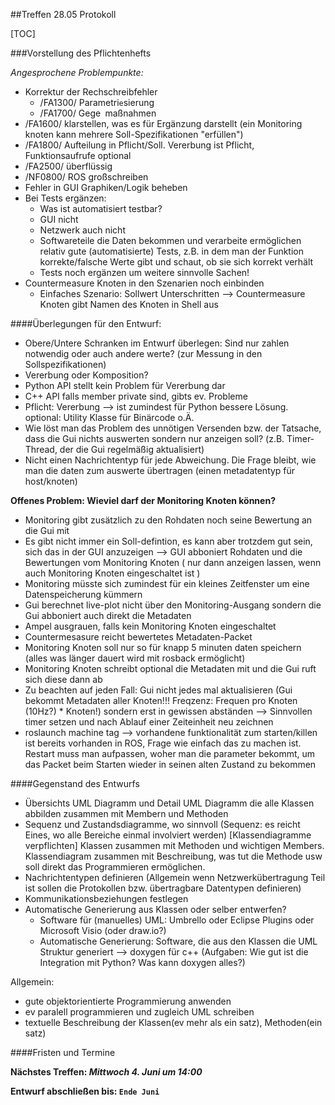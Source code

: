 ##Treffen 28.05 Protokoll

[TOC]

###Vorstellung des Pflichtenhefts

_Angesprochene Problempunkte:_

- Korrektur der Rechschreibfehler
    - /FA1300/  Parametri`e`sierung
    - /FA1700/  Gege` `maßnahmen 
- /FA1600/ klarstellen, was es für Ergänzung darstellt (ein Monitoring knoten kann mehrere Soll-Spezifikationen "erfüllen")
- /FA1800/ Aufteilung in Pflicht/Soll. Vererbung ist Pflicht, Funktionsaufrufe optional
- /FA2500/ überflüssig
- /NF0800/ ROS großschreiben
- Fehler in GUI Graphiken/Logik beheben
- Bei Tests ergänzen: 
    - Was ist automatisiert testbar? 
    - GUI nicht
    - Netzwerk auch nicht
    - Softwareteile die Daten bekommen und verarbeite ermöglichen relativ gute (automatisierte) Tests, z.B. in dem man der Funktion korrekte/falsche Werte gibt und schaut, ob sie sich korrekt verhält
    - Tests noch ergänzen um weitere sinnvolle Sachen!
- Countermeasure Knoten in den Szenarien noch einbinden
    - Einfaches Szenario: Sollwert Unterschritten --> Countermeasure Knoten gibt Namen des Knoten in Shell aus



####Überlegungen für den Entwurf:
- Obere/Untere Schranken im Entwurf überlegen: Sind nur zahlen notwendig oder auch andere werte? (zur Messung in den Sollspezifikationen)
- Vererbung oder Komposition?
- Python API stellt kein Problem für Vererbung dar
- C++ API falls member private sind, gibts ev. Probleme 
- Pflicht: Vererbung --> ist zumindest für Python bessere Lösung. optional: Utility Klasse für Binärcode o.Ä.
- Wie löst man das Problem des unnötigen Versenden bzw. der Tatsache, dass die Gui nichts auswerten sondern nur anzeigen soll? (z.B. Timer-Thread, der die Gui regelmäßig aktualisiert)
- Nicht einen Nachrichtentyp für jede Abweichung. Die Frage bleibt, wie man die daten zum auswerte übertragen (einen metadatentyp für host/knoten)

__Offenes Problem: Wieviel darf der Monitoring Knoten können?__

- Monitoring gibt zusätzlich zu den Rohdaten noch seine Bewertung an die Gui mit
- Es gibt nicht immer ein Soll-defintion, es kann aber trotzdem gut sein, sich das in der GUI anzuzeigen --> GUI abboniert Rohdaten und die Bewertungen vom Monitoring Knoten ( nur dann anzeigen lassen, wenn auch Monitoring Knoten eingeschaltet ist )
- Monitoring müsste sich zumindest für ein kleines Zeitfenster um eine Datenspeicherung kümmern
- Gui berechnet live-plot nicht über den Monitoring-Ausgang sondern die Gui abboniert auch direkt die Metadaten
- Ampel ausgrauen, falls kein Monitoring Knoten eingeschaltet
- Countermesasure reicht bewertetes Metadaten-Packet
- Monitoring Knoten soll nur so für knapp 5 minuten daten speichern (alles was länger dauert wird mit rosback ermöglicht)
- Monitoring Knoten schreibt optional die Metadaten mit und die Gui ruft sich diese dann ab
- Zu beachten auf jeden Fall: Gui nicht jedes mal aktualisieren (Gui bekommt Metadaten aller Knoten!!! Freqzenz: Frequen pro Knoten (10Hz?) * Knoten!) sondern erst in gewissen abständen --> Sinnvollen timer setzen und nach Ablauf einer Zeiteinheit neu zeichnen
- roslaunch machine tag --> vorhandene funktionalität zum starten/killen ist bereits vorhanden in ROS, Frage wie einfach das zu machen ist. Restart muss man aufpassen, woher man die parameter bekommt, um das Packet beim Starten wieder in seinen alten Zustand zu bekommen


####Gegenstand des Entwurfs
- Übersichts UML Diagramm und Detail UML Diagramm die alle Klassen abbilden zusammen mit Membern und Methoden 
- Sequenz und Zustandsdiagramme, wo sinnvoll  (Sequenz: es reicht Eines, wo alle Bereiche einmal involviert werden) [Klassendiagramme verpflichten]
Klassen zusammen mit Methoden und wichtigen Members. Klassendiagram zusammen mit Beschreibung, was tut die Methode usw soll direkt das Programmieren ermöglichen.
- Nachrichtentypen definieren (Allgemein wenn Netzwerkübertragung Teil ist sollen die Protokollen bzw. übertragbare Datentypen definieren)
- Kommunikationsbeziehungen festlegen
- Automatische Generierung aus Klassen oder selber entwerfen?
    - Software für (manuelles) UML: Umbrello oder Eclipse Plugins oder Microsoft Visio (oder draw.io?)
    - Automatische Generierung: Software, die aus den Klassen die UML Struktur generiert --> doxygen für c++ (Aufgaben: Wie gut ist die Integration mit Python? Was kann doxygen alles?)

Allgemein:

- gute objektorientierte Programmierung anwenden
- ev paralell programmieren und zugleich UML schreiben
- textuelle Beschreibung der Klassen(ev mehr als ein satz), Methoden(ein satz)



####Fristen und Termine

__Nächstes Treffen: *Mittwoch 4. Juni um 14:00*__

__Entwurf abschließen bis: `Ende Juni`__